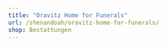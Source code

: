 ```yaml
---
title: "Oravitz Home for Funerals"
url: /shenandoah/oravitz-home-for-funerals/
shop: Bestattungen
---
```

